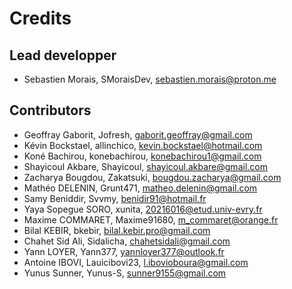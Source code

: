 # Credits

## Lead developper

- Sebastien Morais, SMoraisDev, sebastien.morais@proton.me

## Contributors
- Geoffray Gaborit, Jofresh, gaborit.geoffray@gmail.com
- Kévin Bockstael, allinchico, kevin.bockstael@hotmail.com
- Koné Bachirou, konebachirou, konebachirou1@gmail.com
- Shayicoul Akbare, Shayicoul, shayicoul.akbare@gmail.com
- Zacharya Bougdou, Zakatsuki, bougdou.zacharya@gmail.com
- Mathéo DELENIN, Grunt471, matheo.delenin@gmail.com
- Samy Beniddir, Svvmy, benidir91@hotmail.fr
- Yaya Sopegue SORO, xunita, 20216016@etud.univ-evry.fr
- Maxime COMMARET, Maxime91680, m_commaret@orange.fr
- Bilal KEBIR, bkebir, bilal.kebir.pro@gmail.com
- Chahet Sid Ali, Sidalicha, chahetsidali@gmail.com
- Yann LOYER, Yann377, yannloyer377@outlook.fr
- Antoine IBOVI, Lauicibovi23, l.ibovioboura@gmail.com
- Yunus Sunner, Yunus-S, sunner9155@gmail.com
